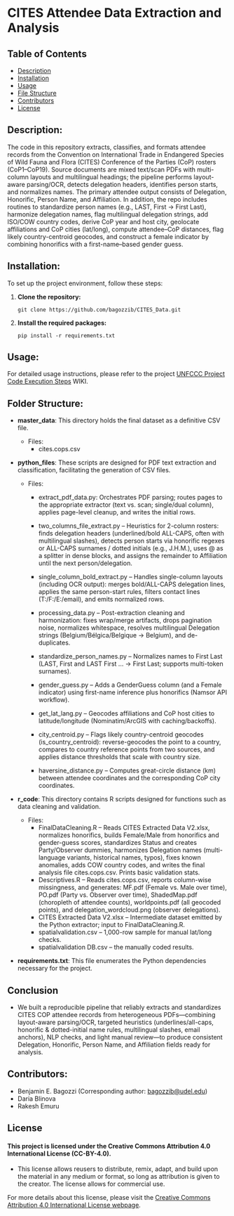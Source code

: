 # CITES Attendee Data Extraction and Analysis

## Table of Contents
- [Description](#description)
- [Installation](#installation)
- [Usage](#usage)
- [File Structure](#folder-structure)
- [Contributors](#contributors)
- [License](#license)


## Description:
The code in this repository extracts, classifies, and formats attendee records from the Convention on International Trade in Endangered Species of Wild Fauna and Flora (CITES) Conference of the Parties (CoP) rosters (CoP1–CoP19). Source documents are mixed text/scan PDFs with multi-column layouts and multilingual headings; the pipeline performs layout-aware parsing/OCR, detects delegation headers, identifies person starts, and normalizes names. The primary attendee output consists of Delegation, Honorific, Person Name, and Affiliation.
In addition, the repo includes routines to standardize person names (e.g., LAST, First → First Last), harmonize delegation names, flag multilingual delegation strings, add ISO/COW country codes, derive CoP year and host city, geolocate affiliations and CoP cities (lat/long), compute attendee–CoP distances, flag likely country-centroid geocodes, and construct a female indicator by combining honorifics with a first-name–based gender guess.

## Installation:
To set up the project environment, follow these steps:

1. **Clone the repository:**
   ```
   git clone https://github.com/bagozzib/CITES_Data.git
   ```
   
2. **Install the required packages:**
   ```
   pip install -r requirements.txt
   ```

## Usage:
   For detailed usage instructions, please refer to the project [UNFCCC Project Code Execution Steps](https://github.com/bagozzib/UNFCCC-Attendance-Data/wiki/UNFCCC-Project-Code--Execution-Steps) WIKI.

 ## Folder Structure:
   - **master_data**: This directory holds the final dataset as a definitive CSV file.
        - Files:
           -  cites.cops.csv
        
   - **python_files**: These scripts are designed for PDF text extraction and classification, facilitating the generation of CSV files.
        - Files:
           - extract_pdf_data.py: Orchestrates PDF parsing; routes pages to the appropriate extractor (text vs. scan; single/dual column), applies page-level cleanup, and writes the initial rows.

           - two_columns_file_extract.py – Heuristics for 2-column rosters: finds delegation headers (underlined/bold ALL-CAPS, often with multilingual slashes), detects person starts via honorific regexes or ALL-CAPS surnames / dotted initials (e.g., J.H.M.), uses @ as a splitter in dense blocks, and assigns the remainder to Affiliation until the next person/delegation.

          - single_column_bold_extract.py – Handles single-column layouts (including OCR output): merges bold/ALL-CAPS delegation lines, applies the same person-start rules, filters contact lines (T:/F:/E:/email), and emits normalized rows.

          - processing_data.py – Post-extraction cleaning and harmonization: fixes wrap/merge artifacts, drops pagination noise, normalizes whitespace, resolves multilingual Delegation strings (Belgium/Bélgica/Belgique → Belgium), and de-duplicates.

          - standardize_person_names.py – Normalizes names to First Last (LAST, First and LAST First … → First Last; supports multi-token surnames).

          - gender_guess.py – Adds a GenderGuess column (and a Female indicator) using first-name inference plus honorifics (Namsor API workflow).

          - get_lat_lang.py – Geocodes affiliations and CoP host cities to latitude/longitude (Nominatim/ArcGIS with caching/backoffs).

          - city_centroid.py – Flags likely country-centroid geocodes (is_country_centroid): reverse-geocodes the point to a country, compares to country reference points from two sources, and applies distance thresholds that scale with country size.

          - haversine_distance.py – Computes great-circle distance (km) between attendee coordinates and the corresponding CoP city coordinates.     

   - **r_code**: This directory contains R scripts designed for functions such as data cleaning and validation.
       - Files:
          - FinalDataCleaning.R – Reads CITES Extracted Data V2.xlsx, normalizes honorifics, builds Female/Male from honorifics and gender-guess scores, standardizes Status and creates Party/Observer dummies, harmonizes Delegation names (multi-language variants, historical names, typos), fixes known anomalies, adds COW country codes, and writes the final analysis file cites.cops.csv. Prints basic validation stats.
          - Descriptives.R – Reads cites.cops.csv, reports column-wise missingness, and generates: MF.pdf (Female vs. Male over time), PO.pdf (Party vs. Observer over time), ShadedMap.pdf (choropleth of attendee counts), worldpoints.pdf (all geocoded points), and delegation_wordcloud.png (observer delegations).
          - CITES Extracted Data V2.xlsx – Intermediate dataset emitted by the Python extractor; input to FinalDataCleaning.R.
          - spatialvalidation.csv – 1,000-row sample for manual lat/long checks.
          - spatialvalidation DB.csv – the manually coded results.

     
   - **requirements.txt**: This file enumerates the Python dependencies necessary for the project.
     
## Conclusion
  - We built a reproducible pipeline that reliably extracts and standardizes CITES COP attendee records from heterogeneous PDFs—combining layout-aware parsing/OCR, targeted heuristics (underlines/all-caps, honorific & dotted-initial name rules, multilingual slashes, email anchors), NLP checks, and light manual review—to produce consistent Delegation, Honorific, Person Name, and Affiliation fields ready for analysis.
## Contributors:
   - Benjamin E. Bagozzi (Corresponding author: bagozzib@udel.edu)
   - Daria Blinova
   - Rakesh Emuru
     
## License

#### This project is licensed under the Creative Commons Attribution 4.0 International License (CC-BY-4.0).
   - This license allows reusers to distribute, remix, adapt, and build upon the material in any medium or format, so long as attribution is given to the creator. The license allows for commercial use.

For more details about this license, please visit the [Creative Commons Attribution 4.0 International License webpage](https://creativecommons.org/licenses/by/4.0/).



   
